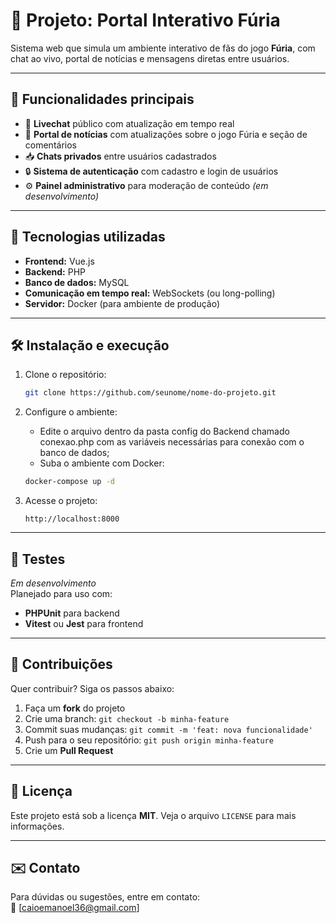 # 🐲 Projeto: Portal Interativo Fúria

Sistema web que simula um ambiente interativo de fãs do jogo **Fúria**, com chat ao vivo, portal de notícias e mensagens diretas entre usuários.

---

## 📌 Funcionalidades principais

- 💬 **Livechat** público com atualização em tempo real  
- 📰 **Portal de notícias** com atualizações sobre o jogo Fúria e seção de comentários  
- 📥 **Chats privados** entre usuários cadastrados  
- 🔒 **Sistema de autenticação** com cadastro e login de usuários  
- ⚙️ **Painel administrativo** para moderação de conteúdo *(em desenvolvimento)*  

---

## 🚀 Tecnologias utilizadas

- **Frontend:** Vue.js  
- **Backend:** PHP  
- **Banco de dados:** MySQL  
- **Comunicação em tempo real:** WebSockets (ou long-polling)  
- **Servidor:** Docker (para ambiente de produção)  

---

## 🛠️ Instalação e execução

1. Clone o repositório:

    ```bash
    git clone https://github.com/seunome/nome-do-projeto.git
    ```

2. Configure o ambiente:
    - Edite o arquivo dentro da pasta config do Backend chamado conexao.php com as variáveis necessárias para conexão com o banco de dados;
    - Suba o ambiente com Docker:

    ```bash
    docker-compose up -d
    ```

3. Acesse o projeto:

    ```
    http://localhost:8000
    ```

---

## 🧪 Testes

*Em desenvolvimento*  
Planejado para uso com:
- **PHPUnit** para backend  
- **Vitest** ou **Jest** para frontend  

---

## 🤝 Contribuições

Quer contribuir? Siga os passos abaixo:

1. Faça um **fork** do projeto  
2. Crie uma branch: `git checkout -b minha-feature`  
3. Commit suas mudanças: `git commit -m 'feat: nova funcionalidade'`  
4. Push para o seu repositório: `git push origin minha-feature`  
5. Crie um **Pull Request**

---

## 📄 Licença

Este projeto está sob a licença **MIT**. Veja o arquivo `LICENSE` para mais informações.

---

## ✉️ Contato

Para dúvidas ou sugestões, entre em contato:  
📧 [caioemanoel36@gmail.com]

